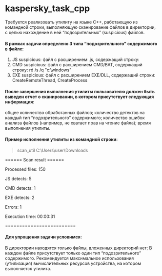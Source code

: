 # kaspersky_task_cpp
Требуется реализовать утилиту на языке C++, работающую из командной строки, выполняющую сканирование файлов в директории, с целью нахождение в ней “подозрительных” (suspicious) файлов.

#### В рамках задачи определено 3 типа “подозрительного” содержимого в файле:
1. JS suspicious: файл с расширением .js, содержащий строку: <script>evil_script()</script>
2. CMD suspicious: файл с расширением CMD/BAT, содержащий строку: rd /s /q "c:\windows"
3. EXE suspicious: файл с расширением EXE/DLL, содержащий строки: CreateRemoteThread, CreateProcess

#### После завершения выполнения утилиты пользователю должен быть выведен отчет о сканировании, в котором присутствует следующая информация:
общее количество обработанных файлов;
количество детектов на каждый тип “подозрительного” содержимого;
количество ошибок анализа файлов (например, не хватает прав на чтение файла);
время выполнения утилиты.


#### Пример исполнения утилиты из командной строки:
>scan_util C:\Users\user\Downloads

====== Scan result ======

Processed files: 150

JS detects: 5

CMD detects: 1

EXE detects: 2

Errors: 1

Execution time: 00:00:31 

=========================

#### Для упрощения задачи условимся:
В директории находятся только файлы, вложенных директорий нет;
В каждом файле присутствует только один тип  “подозрительного” содержимого.
Рекомендуется максимальное использования (утилизация) вычислительных ресурсов устройства, на котором выполняется утилита.

